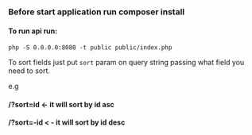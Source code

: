 ### Before start application run composer install

#### To run api run:
`php -S 0.0.0.0:8080 -t public public/index.php`

To sort fields just put ``sort`` param on query string
passing what field you need to sort.

e.g 
#### /?sort=id <- it will sort by id asc

#### /?sort=-id < - it will sort by id desc
